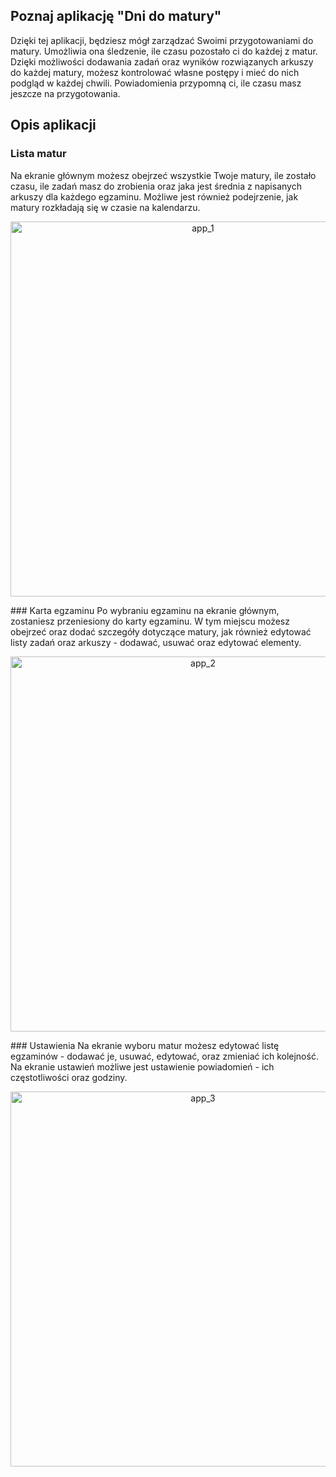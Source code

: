## Poznaj aplikację "Dni do matury"
Dzięki tej aplikacji, będziesz mógł zarządzać Swoimi przygotowaniami do matury. Umożliwia ona śledzenie, ile czasu pozostało ci do każdej z matur. Dzięki możliwości dodawania zadań oraz wyników rozwiązanych arkuszy do każdej matury, możesz kontrolować własne postępy i mieć do nich podgląd w każdej chwili. Powiadomienia przypomną ci, ile czasu masz jeszcze na przygotowania.

## Opis aplikacji
### Lista matur
Na ekranie głównym możesz obejrzeć wszystkie Twoje matury, ile zostało czasu, ile zadań masz do zrobienia oraz jaka jest średnia z napisanych arkuszy dla każdego egzaminu. Możliwe jest również podejrzenie, jak matury rozkładają się w czasie na kalendarzu.
<p align="center">
  <img src="https://github.com/hanas-marcin/Dni-do-matury/blob/master/app_1.png?raw=true" alt="app_1" class="inline" height="600" align="middle"/>
</p>
### Karta egzaminu
Po wybraniu egzaminu na ekranie głównym, zostaniesz przeniesiony do karty egzaminu. W tym miejscu możesz obejrzeć oraz dodać szczegóły dotyczące matury, jak również edytować listy zadań oraz arkuszy - dodawać, usuwać oraz edytować elementy.
<p align="center">
  <img src="https://github.com/hanas-marcin/Dni-do-matury/blob/master/app_2.png?raw=true" alt="app_2" class="inline" height="600" align="middle"/>
</p>
### Ustawienia
Na ekranie wyboru matur możesz edytować listę egzaminów - dodawać je, usuwać, edytować, oraz zmieniać ich kolejność. Na ekranie ustawień możliwe jest ustawienie powiadomień - ich częstotliwości oraz godziny.
<p align="center">
  <img src="https://github.com/hanas-marcin/Dni-do-matury/blob/master/app_3.png?raw=true" alt="app_3" class="inline" height="600" align="middle"/>
</p>
